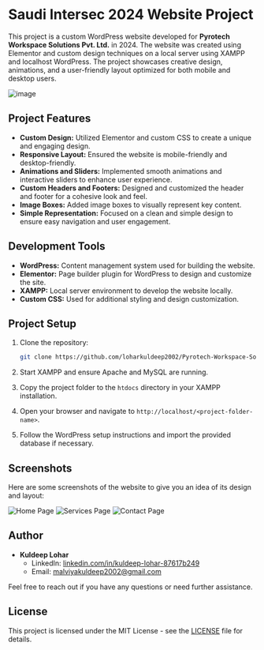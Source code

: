 # Saudi Intersec 2024 Website Project

This project is a custom WordPress website developed for **Pyrotech Workspace Solutions Pvt. Ltd.** in 2024. The website was created using Elementor and custom design techniques on a local server using XAMPP and localhost WordPress. The project showcases creative design, animations, and a user-friendly layout optimized for both mobile and desktop users.

![image](https://github.com/user-attachments/assets/ce241c4c-514a-4c5b-83a9-55ee28c73333)


## Project Features

- **Custom Design:** Utilized Elementor and custom CSS to create a unique and engaging design.
- **Responsive Layout:** Ensured the website is mobile-friendly and desktop-friendly.
- **Animations and Sliders:** Implemented smooth animations and interactive sliders to enhance user experience.
- **Custom Headers and Footers:** Designed and customized the header and footer for a cohesive look and feel.
- **Image Boxes:** Added image boxes to visually represent key content.
- **Simple Representation:** Focused on a clean and simple design to ensure easy navigation and user engagement.

## Development Tools

- **WordPress:** Content management system used for building the website.
- **Elementor:** Page builder plugin for WordPress to design and customize the site.
- **XAMPP:** Local server environment to develop the website locally.
- **Custom CSS:** Used for additional styling and design customization.

## Project Setup

1. Clone the repository:
    ```bash
    git clone https://github.com/loharkuldeep2002/Pyrotech-Workspace-Solutions-Website.git
    ```

2. Start XAMPP and ensure Apache and MySQL are running.

3. Copy the project folder to the `htdocs` directory in your XAMPP installation.

4. Open your browser and navigate to `http://localhost/<project-folder-name>`.

5. Follow the WordPress setup instructions and import the provided database if necessary.

## Screenshots

Here are some screenshots of the website to give you an idea of its design and layout:

![Home Page](![image](https://github.com/user-attachments/assets/f6b7cfcc-ef2e-4828-8fad-ab36a782f8b7)
)
![Services Page](![image](https://github.com/user-attachments/assets/01c307c2-b545-49f1-bb0a-230fd0423602)
)
![Contact Page](![image](https://github.com/user-attachments/assets/233d90a9-f339-4f43-86eb-8625ce82602b)
)

## Author

- **Kuldeep Lohar**
    - LinkedIn: [linkedin.com/in/kuldeep-lohar-87617b249](https://www.linkedin.com/in/kuldeep-lohar-87617b249)
    - Email: malviyakuldeep2002@gmail.com

Feel free to reach out if you have any questions or need further assistance.

## License

This project is licensed under the MIT License - see the [LICENSE](LICENSE) file for details.
